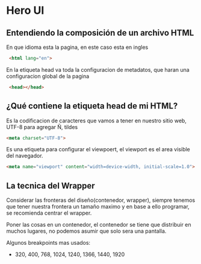 # Hero UI

## Entendiendo la composición de un archivo HTML
En que idioma esta la pagina, en este caso esta en ingles
```html
 <html lang="en">
```

En la etiqueta head va toda la configuracion de metadatos, que haran una configuracion global de la pagina
```html
 <head></head>
```

## ¿Qué contiene la etiqueta head de mi HTML?
Es la codificacion de caracteres que vamos a tener en nuestro sitio web, UTF-8 para agregar  Ñ, tildes
```html
<meta charset="UTF-8">
```

Es una etiqueta para configurar el viewpoert, el viewport es el area visible del navegador.
```html
<meta name="viewport" content="width=device-width, initial-scale=1.0">
```

## La tecnica del Wrapper
Considerar las fronteras del diseño(contenedor, wrapper), siempre tenemos que tener nuestra frontera un tamaño maximo y en base a ello programar, se recomienda centrar el wrapper.

Poner las cosas en  un contenedor, el contenedor se tiene que distribuir en muchos lugares, no podemos asumir que solo sera una pantalla.

Algunos breakpoints mas usados:
- 320, 400, 768, 1024, 1240, 1366, 1440, 1920
